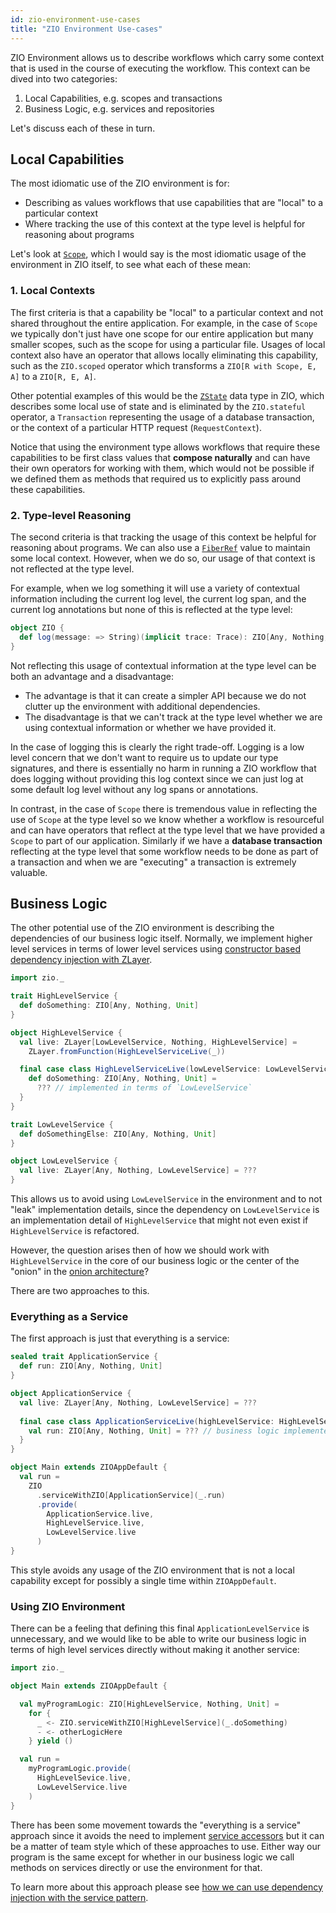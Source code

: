 ```yaml
---
id: zio-environment-use-cases
title: "ZIO Environment Use-cases"
---
```


ZIO Environment allows us to describe workflows which carry some context that is used in the course of executing the workflow. This context can be dived into two categories:

1. Local Capabilities, e.g. scopes and transactions
2. Business Logic, e.g. services and repositories

Let's discuss each of these in turn.

## Local Capabilities

The most idiomatic use of the ZIO environment is for:

- Describing as values workflows that use capabilities that are "local" to a particular context
- Where tracking the use of this context at the type level is helpful for reasoning about programs

Let's look at [`Scope`](../resource/scope.md), which I would say is the most idiomatic usage of the environment in ZIO itself, to see what each of these mean:

### 1. Local Contexts

The first criteria is that a capability be "local" to a particular context and not shared throughout the entire application. For example, in the case of `Scope` we typically don't just have one scope for our entire application but many smaller scopes, such as the scope for using a particular file. Usages of local context also have an operator that allows locally eliminating this capability, such as the `ZIO.scoped` operator which transforms a `ZIO[R with Scope, E, A]` to a `ZIO[R, E, A]`.

Other potential examples of this would be the [`ZState`](../state-management/zstate.md) data type in ZIO, which describes some local use of state and is eliminated by the `ZIO.stateful` operator, a `Transaction` representing the usage of a database transaction, or the context of a particular HTTP request (`RequestContext`).

Notice that using the environment type allows workflows that require these capabilities to be first class values that **compose naturally** and can have their own operators for working with them, which would not be possible if we defined them as methods that required us to explicitly pass around these capabilities.

### 2. Type-level Reasoning

The second criteria is that tracking the usage of this context be helpful for reasoning about programs. We can also use a [`FiberRef`](../state-management/fiberref.md) value to maintain some local context. However, when we do so, our usage of that context is not reflected at the type level.

For example, when we log something it will use a variety of contextual information including the current log level, the current log span, and the current log annotations but none of this is reflected at the type level:

```scala
object ZIO {
  def log(message: => String)(implicit trace: Trace): ZIO[Any, Nothing, Unit]
}
```

Not reflecting this usage of contextual information at the type level can be both an advantage and a disadvantage:

- The advantage is that it can create a simpler API because we do not clutter up the environment with additional dependencies.
- The disadvantage is that we can't track at the type level whether we are using contextual information or whether we have provided it.

In the case of logging this is clearly the right trade-off. Logging is a low level concern that we don't want to require us to update our type signatures, and there is essentially no harm in running a ZIO workflow that does logging without providing this log context since we can just log at some default log level without any log spans or annotations.

In contrast, in the case of `Scope` there is tremendous value in reflecting the use of `Scope` at the type level so we know whether a workflow is resourceful and can have operators that reflect at the type level that we have provided a `Scope` to part of our application. Similarly if we have a **database transaction** reflecting at the type level that some workflow needs to be done as part of a transaction and when we are "executing" a transaction is extremely valuable.

## Business Logic

The other potential use of the ZIO environment is describing the dependencies of our business logic itself. Normally, we implement higher level services in terms of lower level services using [constructor based dependency injection with ZLayer](../di/index.md).

```scala mdoc:silent
import zio._

trait HighLevelService {
  def doSomething: ZIO[Any, Nothing, Unit]
}

object HighLevelService {
  val live: ZLayer[LowLevelService, Nothing, HighLevelService] =
    ZLayer.fromFunction(HighLevelServiceLive(_))

  final case class HighLevelServiceLive(lowLevelService: LowLevelService) extends HighLevelService {
    def doSomething: ZIO[Any, Nothing, Unit] =
      ??? // implemented in terms of `LowLevelService`
  }
}

trait LowLevelService {
  def doSomethingElse: ZIO[Any, Nothing, Unit]
}

object LowLevelService {
  val live: ZLayer[Any, Nothing, LowLevelService] = ???
}
```

This allows us to avoid using `LowLevelService` in the environment and to not "leak" implementation details, since the dependency on `LowLevelService` is an implementation detail of `HighLevelService` that might not even exist if `HighLevelService` is refactored.

However, the question arises then of how we should work with `HighLevelService` in the core of our business logic or the center of the "onion" in the [onion architecture](../architecture/architectural-patterns.md#onion-architecture)?

There are two approaches to this.

### Everything as a Service

The first approach is just that everything is a service:

```scala
sealed trait ApplicationService {
  def run: ZIO[Any, Nothing, Unit]
}

object ApplicationService {
  val live: ZLayer[Any, Nothing, LowLevelService] = ???
  
  final case class ApplicationServiceLive(highLevelService: HighLevelService) extends ApplicationService {
    val run: ZIO[Any, Nothing, Unit] = ??? // business logic implemented in terms of high level services
  }
}

object Main extends ZIOAppDefault {
  val run =
    ZIO
      .serviceWithZIO[ApplicationService](_.run)
      .provide(
        ApplicationService.live,
        HighLevelService.live,
        LowLevelService.live
      )
}
```

This style avoids any usage of the ZIO environment that is not a local capability except for possibly a single time within `ZIOAppDefault`.

### Using ZIO Environment

There can be a feeling that defining this final `ApplicationLevelService` is unnecessary, and we would like to be able to write our business logic in terms of high level services directly without making it another service:

```scala
import zio._

object Main extends ZIOAppDefault {

  val myProgramLogic: ZIO[HighLevelService, Nothing, Unit] =
    for {
      _ <- ZIO.serviceWithZIO[HighLevelService](_.doSomething)
      - <- otherLogicHere
    } yield ()

  val run =
    myProgramLogic.provide(
      HighLevelSevice.live,
      LowLevelService.live
    )
}
```

There has been some movement towards the "everything is a service" approach since it avoids the need to implement [service accessors](../service-pattern/accessor-methods.md) but it can be a matter of team style which of these approaches to use. Either way our program is the same except for whether in our business logic we call methods on services directly or use the environment for that.

To learn more about this approach please see [how we can use dependency injection with the service pattern](../di/dependency-injection-in-zio.md#dependency-injection-and-service-pattern).

